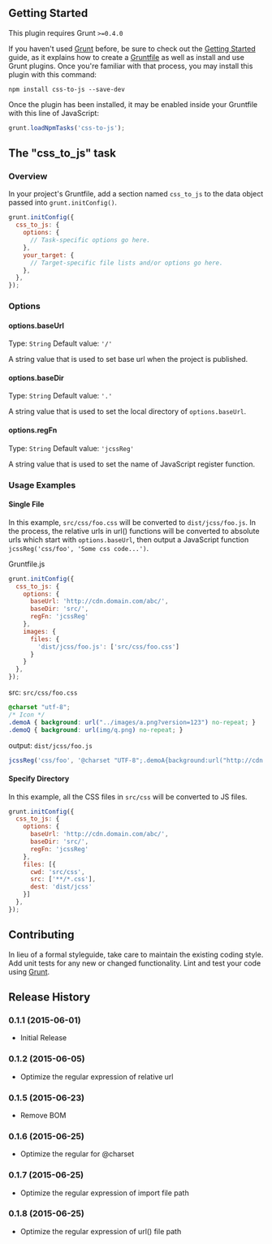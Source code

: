 ## Getting Started
This plugin requires Grunt `>=0.4.0`

If you haven't used [Grunt](http://gruntjs.com/) before, be sure to check out the [Getting Started](http://gruntjs.com/getting-started) guide, as it explains how to create a [Gruntfile](http://gruntjs.com/sample-gruntfile) as well as install and use Grunt plugins. Once you're familiar with that process, you may install this plugin with this command:

```shell
npm install css-to-js --save-dev
```

Once the plugin has been installed, it may be enabled inside your Gruntfile with this line of JavaScript:

```js
grunt.loadNpmTasks('css-to-js');
```


## The "css_to_js" task

### Overview
In your project's Gruntfile, add a section named `css_to_js` to the data object passed into `grunt.initConfig()`.

```js
grunt.initConfig({
  css_to_js: {
    options: {
      // Task-specific options go here.
    },
    your_target: {
      // Target-specific file lists and/or options go here.
    },
  },
});
```


### Options

#### options.baseUrl
Type: `String`
Default value: `'/'`

A string value that is used to set base url when the project is published.

#### options.baseDir
Type: `String`
Default value: `'.'`

A string value that is used to set the local directory of `options.baseUrl`.

#### options.regFn
Type: `String`
Default value: `'jcssReg'`

A string value that is used to set the name of JavaScript register function.

### Usage Examples

#### Single File
In this example, `src/css/foo.css` will be converted to `dist/jcss/foo.js`. In the process, the relative urls in url() functions will be converted to absolute urls which start with `options.baseUrl`, then output a JavaScript function `jcssReg('css/foo', 'Some css code...')`.

Gruntfile.js
```js
grunt.initConfig({
  css_to_js: {
    options: {
      baseUrl: 'http://cdn.domain.com/abc/',
      baseDir: 'src/',
      regFn: 'jcssReg'
    },
    images: {
      files: {
        'dist/jcss/foo.js': ['src/css/foo.css']
      }
    }
  },
});
```

src: `src/css/foo.css`
```css
@charset "utf-8";
/* Icon */
.demoA { background: url("../images/a.png?version=123") no-repeat; }
.demoQ { background: url(img/q.png) no-repeat; }
```

output: `dist/jcss/foo.js`
```js
jcssReg('css/foo', '@charset "UTF-8";.demoA{background:url("http://cdn.domain.com/abc/images/a.png?v=tb3H6AEo") no-repeat}.demoB{background:url(http://cdn.domain.com/abc/css/img/b.png?v=4rdNjIPK) no-repeat}');
```

#### Specify Directory
In this example, all the CSS files in `src/css` will be converted to JS files.

```js
grunt.initConfig({
  css_to_js: {
    options: {
      baseUrl: 'http://cdn.domain.com/abc/',
      baseDir: 'src/',
      regFn: 'jcssReg'
    },
    files: [{
      cwd: 'src/css',
      src: ['**/*.css'],
      dest: 'dist/jcss'
    }]
  },
});
```


## Contributing
In lieu of a formal styleguide, take care to maintain the existing coding style. Add unit tests for any new or changed functionality. Lint and test your code using [Grunt](http://gruntjs.com/).


## Release History

### 0.1.1 (2015-06-01)

* Initial Release

### 0.1.2 (2015-06-05)

* Optimize the regular expression of relative url

### 0.1.5 (2015-06-23)

* Remove BOM

### 0.1.6 (2015-06-25)

* Optimize the regular for @charset

### 0.1.7 (2015-06-25)

* Optimize the regular expression of import file path

### 0.1.8 (2015-06-25)

* Optimize the regular expression of url() file path
